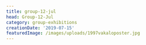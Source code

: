 ```yaml
---
title: group-12-jul
head: Group-12-Jul
category: group-exhibitions
creationDate: '2019-07-15'
featuredImage: /images/uploads/1997vakaloposter.jpg
---
```



